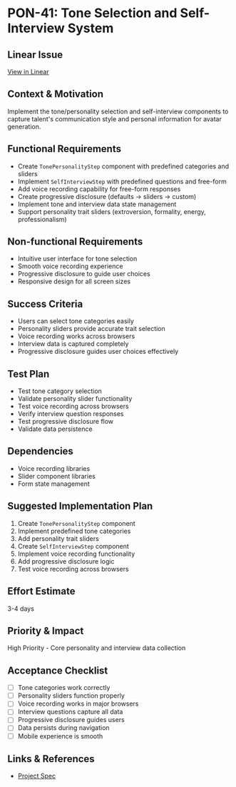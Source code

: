 # PON-41: Tone Selection and Self-Interview System

## Linear Issue
[View in Linear](https://linear.app/metresearch/issue/PON-41/tone-selection-and-self-interview-system)

## Context & Motivation
Implement the tone/personality selection and self-interview components to capture talent's communication style and personal information for avatar generation.

## Functional Requirements
- Create `TonePersonalityStep` component with predefined categories and sliders
- Implement `SelfInterviewStep` with predefined questions and free-form
- Add voice recording capability for free-form responses
- Create progressive disclosure (defaults → sliders → custom)
- Implement tone and interview data state management
- Support personality trait sliders (extroversion, formality, energy, professionalism)

## Non-functional Requirements
- Intuitive user interface for tone selection
- Smooth voice recording experience
- Progressive disclosure to guide user choices
- Responsive design for all screen sizes

## Success Criteria
- Users can select tone categories easily
- Personality sliders provide accurate trait selection
- Voice recording works across browsers
- Interview data is captured completely
- Progressive disclosure guides user choices effectively

## Test Plan
- Test tone category selection
- Validate personality slider functionality
- Test voice recording across browsers
- Verify interview question responses
- Test progressive disclosure flow
- Validate data persistence

## Dependencies
- Voice recording libraries
- Slider component libraries
- Form state management

## Suggested Implementation Plan
1. Create `TonePersonalityStep` component
2. Implement predefined tone categories
3. Add personality trait sliders
4. Create `SelfInterviewStep` component
5. Implement voice recording functionality
6. Add progressive disclosure logic
7. Test voice recording across browsers

## Effort Estimate
3-4 days

## Priority & Impact
High Priority - Core personality and interview data collection

## Acceptance Checklist
- [ ] Tone categories work correctly
- [ ] Personality sliders function properly
- [ ] Voice recording works in major browsers
- [ ] Interview questions capture all data
- [ ] Progressive disclosure guides users
- [ ] Data persists during navigation
- [ ] Mobile experience is smooth

## Links & References
- [Project Spec](../spec.md) 